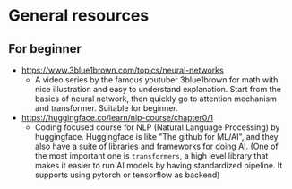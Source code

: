 # General resources

## For beginner

- https://www.3blue1brown.com/topics/neural-networks
  - A video series by the famous youtuber 3blue1brown for math with nice illustration and easy to understand explanation. Start from the basics of neural network, then quickly go to attention mechanism and transformer. Suitable for beginner.
- https://huggingface.co/learn/nlp-course/chapter0/1
  - Coding focused course for NLP (Natural Language Processing) by huggingface. Huggingface is like "The github for ML/AI", and they also have a suite of libraries and frameworks for doing AI. (One of the most important one is `transformers`, a high level library that makes it easier to run AI models by having standardized pipeline. It supports using pytorch or tensorflow as backend)

